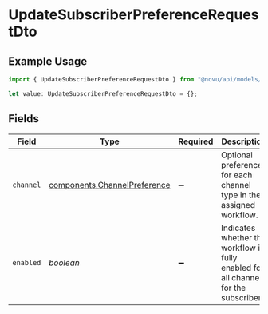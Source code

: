 # UpdateSubscriberPreferenceRequestDto

## Example Usage

```typescript
import { UpdateSubscriberPreferenceRequestDto } from "@novu/api/models/components";

let value: UpdateSubscriberPreferenceRequestDto = {};
```

## Fields

| Field                                                                                | Type                                                                                 | Required                                                                             | Description                                                                          |
| ------------------------------------------------------------------------------------ | ------------------------------------------------------------------------------------ | ------------------------------------------------------------------------------------ | ------------------------------------------------------------------------------------ |
| `channel`                                                                            | [components.ChannelPreference](../../models/components/channelpreference.md)         | :heavy_minus_sign:                                                                   | Optional preferences for each channel type in the assigned workflow.                 |
| `enabled`                                                                            | *boolean*                                                                            | :heavy_minus_sign:                                                                   | Indicates whether the workflow is fully enabled for all channels for the subscriber. |